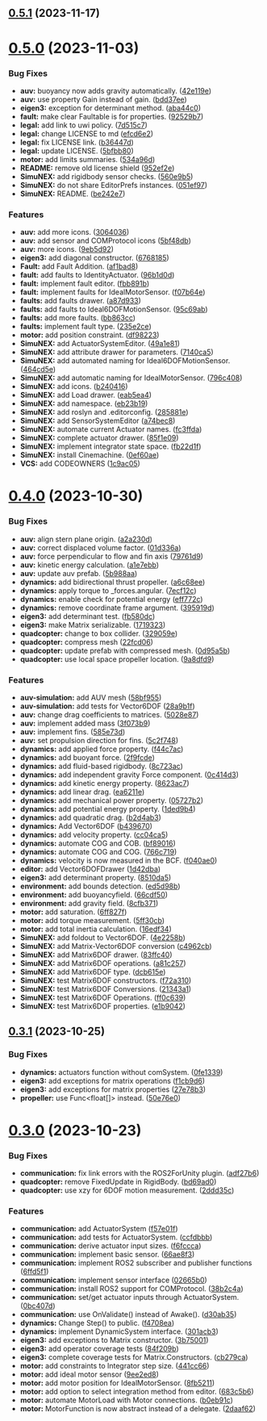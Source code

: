 ## [0.5.1](https://github.com/intelligent-systems-lab-org/SimuNEX/compare/v0.5.0...v0.5.1) (2023-11-17)



# [0.5.0](https://github.com/intelligent-systems-lab-org/SimuNEX/compare/v0.4.0...v0.5.0) (2023-11-03)


### Bug Fixes

* **auv:** buoyancy now adds gravity automatically. ([42e119e](https://github.com/intelligent-systems-lab-org/SimuNEX/commit/42e119e1bdc46f4c9f74ed04b913e11a0f675cb6))
* **auv:** use property Gain instead of gain. ([bdd37ee](https://github.com/intelligent-systems-lab-org/SimuNEX/commit/bdd37ee540a297fba510bb30dfaa4d894771700c))
* **eigen3:** exception for determinant method. ([aba44c0](https://github.com/intelligent-systems-lab-org/SimuNEX/commit/aba44c02f6e29f41e0d3f5ecd8c9a0724c9d78ed))
* **fault:** make clear Faultable is for properties. ([92529b7](https://github.com/intelligent-systems-lab-org/SimuNEX/commit/92529b7dffa966ef515543c6751ac6b84f6653a3))
* **legal:** add link to uwi policy. ([7d515c7](https://github.com/intelligent-systems-lab-org/SimuNEX/commit/7d515c78dd18c04824b84d55ba597679d51b02e9))
* **legal:** change LICENSE to md ([efcd6e2](https://github.com/intelligent-systems-lab-org/SimuNEX/commit/efcd6e23a5904dfd71aa23611a2ace30469c9215))
* **legal:** fix LICENSE link. ([b36447d](https://github.com/intelligent-systems-lab-org/SimuNEX/commit/b36447dc42ac4340a11989084a4461fe1341e333))
* **legal:** update LICENSE. ([5bfbb80](https://github.com/intelligent-systems-lab-org/SimuNEX/commit/5bfbb80b0dd5418a21d254f5e81b6835398b8443))
* **motor:** add limits summaries. ([534a96d](https://github.com/intelligent-systems-lab-org/SimuNEX/commit/534a96db5882b662ebeefd191141804f156406f8))
* **README:** remove old license shield ([952ef2e](https://github.com/intelligent-systems-lab-org/SimuNEX/commit/952ef2e72776ae55e2d92ad22e4c50d8acbf0567))
* **SimuNEX:** add rigidbody sensor checks. ([560e9b5](https://github.com/intelligent-systems-lab-org/SimuNEX/commit/560e9b583a88f62d7bb8418b14cc91777199fe95))
* **SimuNEX:** do not share EditorPrefs instances. ([051ef97](https://github.com/intelligent-systems-lab-org/SimuNEX/commit/051ef9718a62da973444f68246212db216a5abae))
* **SimuNEX:** README. ([be242e7](https://github.com/intelligent-systems-lab-org/SimuNEX/commit/be242e749f014f0045c29a2b89c6e6434e081d66))


### Features

* **auv:** add more icons. ([3064036](https://github.com/intelligent-systems-lab-org/SimuNEX/commit/3064036e128f4bdf9fe9cf5107f3c6704b016b58))
* **auv:** add sensor and COMProtocol icons ([5bf48db](https://github.com/intelligent-systems-lab-org/SimuNEX/commit/5bf48dbe154dadad1d5168482e578cb9e95b3f72))
* **auv:** more icons. ([9eb5d92](https://github.com/intelligent-systems-lab-org/SimuNEX/commit/9eb5d92504768a6f05b9018bb7622007a23c1db1))
* **eigen3:** add diagonal constructor. ([6768185](https://github.com/intelligent-systems-lab-org/SimuNEX/commit/67681855206b301f91a1c677909e65d2a7166095))
* **Fault:** add Fault Addition. ([af1bad8](https://github.com/intelligent-systems-lab-org/SimuNEX/commit/af1bad83db801ab23770c08992141248d0ea187a))
* **fault:** add faults to IdentityActuator. ([96b1d0d](https://github.com/intelligent-systems-lab-org/SimuNEX/commit/96b1d0d902540e7ae605e7ed114006f9bf35349e))
* **fault:** implement fault editor. ([fbb891b](https://github.com/intelligent-systems-lab-org/SimuNEX/commit/fbb891b04f32a697ed4948cfa63f9adca2cec375))
* **fault:** implement faults for IdealMotorSensor. ([f07b64e](https://github.com/intelligent-systems-lab-org/SimuNEX/commit/f07b64e9df4f8f581d512476d88d3d377726e826))
* **faults:** add faults drawer. ([a87d933](https://github.com/intelligent-systems-lab-org/SimuNEX/commit/a87d933bc62759fe4a0aaa49bf7ef9f2d14779ca))
* **faults:** add faults to Ideal6DOFMotionSensor. ([95c69ab](https://github.com/intelligent-systems-lab-org/SimuNEX/commit/95c69ab1ecf30cbedabcf3bf6693c47217f5042f))
* **faults:** add more faults. ([bb863cc](https://github.com/intelligent-systems-lab-org/SimuNEX/commit/bb863cca9a0c7bdea7d3d4c4a3f29f8cfde037c1))
* **faults:** implement fault type. ([235e2ce](https://github.com/intelligent-systems-lab-org/SimuNEX/commit/235e2ce2f3e74d59218f3cb5cf788a51d9f01eb9))
* **motor:** add position constraint. ([df98223](https://github.com/intelligent-systems-lab-org/SimuNEX/commit/df98223efdc479887fb84183b6882b877ef32cac))
* **SimuNEX:** add ActuatorSystemEditor. ([49a1e81](https://github.com/intelligent-systems-lab-org/SimuNEX/commit/49a1e81e66ca330e35b9e791394040c60e241687))
* **SimuNEX:** add attribute drawer for parameters. ([7140ca5](https://github.com/intelligent-systems-lab-org/SimuNEX/commit/7140ca588f3d491f2b6bc2dbd32d0385f095fa09))
* **SimuNEX:** add automated naming for Ideal6DOFMotionSensor. ([464cd5e](https://github.com/intelligent-systems-lab-org/SimuNEX/commit/464cd5e906356300082188a91d57e2614d33cb27))
* **SimuNEX:** add automatic naming for IdealMotorSensor. ([796c408](https://github.com/intelligent-systems-lab-org/SimuNEX/commit/796c408640d3110874af4785b58b005b9576cb23))
* **SimuNEX:** add icons. ([b240416](https://github.com/intelligent-systems-lab-org/SimuNEX/commit/b2404161f090b4a35163946ef303aff1f833f5ab))
* **SimuNEX:** add Load drawer. ([eab5ea4](https://github.com/intelligent-systems-lab-org/SimuNEX/commit/eab5ea4f5bee8db3a521700d1b50dc2eee0f80fa))
* **SimuNEX:** add namespace. ([eb23b19](https://github.com/intelligent-systems-lab-org/SimuNEX/commit/eb23b190b7b49a855e138294db98f598b0ebca74))
* **SimuNEX:** add roslyn and .editorconfig. ([285881e](https://github.com/intelligent-systems-lab-org/SimuNEX/commit/285881eeb13a5c35dc95b074359224bcd451169b))
* **SimuNEX:** add SensorSystemEditor ([a74bec8](https://github.com/intelligent-systems-lab-org/SimuNEX/commit/a74bec86084e4d69d262317719ee75c139349eed))
* **SimuNEX:** automate current Actuator names. ([fc3ffda](https://github.com/intelligent-systems-lab-org/SimuNEX/commit/fc3ffdabd746a22aab44938392132e2ae6fbebea))
* **SimuNEX:** complete actuator drawer. ([85f1e09](https://github.com/intelligent-systems-lab-org/SimuNEX/commit/85f1e09f33beca0fbcad94a44d534839e14f93f8))
* **SimuNEX:** implement integrator state space. ([fb22d1f](https://github.com/intelligent-systems-lab-org/SimuNEX/commit/fb22d1fde6d942eeba36e4148d00806e49183266))
* **SimuNEX:** install Cinemachine. ([0ef60ae](https://github.com/intelligent-systems-lab-org/SimuNEX/commit/0ef60aee02193d20c22aa12917ca1d4ab2328b31))
* **VCS:** add CODEOWNERS ([1c9ac05](https://github.com/intelligent-systems-lab-org/SimuNEX/commit/1c9ac0513b6a90ecbb03a158c2ce205f36c5f1f3))



# [0.4.0](https://github.com/intelligent-systems-lab-org/SimuNEX/compare/v0.3.1...v0.4.0) (2023-10-30)


### Bug Fixes

* **auv:** align stern plane origin. ([a2a230d](https://github.com/intelligent-systems-lab-org/SimuNEX/commit/a2a230dd6fef293e30150e1416a7797f8f94e725))
* **auv:** correct displaced volume factor. ([01d336a](https://github.com/intelligent-systems-lab-org/SimuNEX/commit/01d336af800ab565e3ac6353dc1284667ccf97fe))
* **auv:** force perpendicular to flow and fin axis ([79761d9](https://github.com/intelligent-systems-lab-org/SimuNEX/commit/79761d982fa64f4b0082ec0a24f2530f0e81a248))
* **auv:** kinetic energy calculation. ([a1e7ebb](https://github.com/intelligent-systems-lab-org/SimuNEX/commit/a1e7ebb744ad0965a99bc049bab75d2d32c182ad))
* **auv:** update auv prefab. ([5b988aa](https://github.com/intelligent-systems-lab-org/SimuNEX/commit/5b988aaf53518ebd7a2648ba33b7d2046711732f))
* **dynamics:** add bidirectional thrust propeller. ([a6c68ee](https://github.com/intelligent-systems-lab-org/SimuNEX/commit/a6c68ee005d562f1f2d5d5cf4a8c3c382b67b360))
* **dynamics:** apply torque to _forces.angular. ([7ecf12c](https://github.com/intelligent-systems-lab-org/SimuNEX/commit/7ecf12c9dd504db97ebea9ee5b03151063904027))
* **dynamics:** enable check for potential energy ([eff772c](https://github.com/intelligent-systems-lab-org/SimuNEX/commit/eff772c7e17d1f1b8fcde0a3dbde9969833caab3))
* **dynamics:** remove coordinate frame argument. ([395919d](https://github.com/intelligent-systems-lab-org/SimuNEX/commit/395919de3ba71549b2a62ade545bb53e0e1fe67c))
* **eigen3:** add determinant test. ([fb580dc](https://github.com/intelligent-systems-lab-org/SimuNEX/commit/fb580dc57723d8645bca0fd3b47f0ca9f9f24ce3))
* **eigen3:** make Matrix serializable. ([1719323](https://github.com/intelligent-systems-lab-org/SimuNEX/commit/17193236fcd854160bb72af11a41b2782f960956))
* **quadcopter:** change to box collider. ([329059e](https://github.com/intelligent-systems-lab-org/SimuNEX/commit/329059e8c27fd0d6c98534be227f5a1466615c70))
* **quadcopter:** compress mesh ([22fcd06](https://github.com/intelligent-systems-lab-org/SimuNEX/commit/22fcd0661283b5cb003f17aadca8b8b8602c7df1))
* **quadcopter:** update prefab with compressed mesh. ([0d95a5b](https://github.com/intelligent-systems-lab-org/SimuNEX/commit/0d95a5b8d9180d1a0b0b4b5315aeae644f3b8cc1))
* **quadcopter:** use local space propeller location. ([9a8dfd9](https://github.com/intelligent-systems-lab-org/SimuNEX/commit/9a8dfd98d02e075ee23d3233ef90675e545e64bd))


### Features

* **auv-simulation:** add AUV mesh ([58bf955](https://github.com/intelligent-systems-lab-org/SimuNEX/commit/58bf9552642f501f1d928bfabe6407e346ca14e8))
* **auv-simulation:** add tests for Vector6DOF ([28a9b1f](https://github.com/intelligent-systems-lab-org/SimuNEX/commit/28a9b1f613322c86b10b0a2b6756eb9a9bfecd49))
* **auv:** change drag coefficients to matrices. ([5028e87](https://github.com/intelligent-systems-lab-org/SimuNEX/commit/5028e87cd915ef78f035b092afdf4e2ed6fb21cc))
* **auv:** implement added mass ([3f073b9](https://github.com/intelligent-systems-lab-org/SimuNEX/commit/3f073b9e99b4b9eae253b212bd1a3c622263bf0c))
* **auv:** implement fins. ([585e73d](https://github.com/intelligent-systems-lab-org/SimuNEX/commit/585e73d9471048bedaa6145e7db7bdc45a632d17))
* **auv:** set propulsion direction for fins. ([5c2f748](https://github.com/intelligent-systems-lab-org/SimuNEX/commit/5c2f7484e029fec7e0a2dd5f0eb886b716ca87f2))
* **dynamics:** add applied force property. ([f44c7ac](https://github.com/intelligent-systems-lab-org/SimuNEX/commit/f44c7acbee60383309b6b9098bac948ec85899c5))
* **dynamics:** add buoyant force. ([2f9fcde](https://github.com/intelligent-systems-lab-org/SimuNEX/commit/2f9fcde99ac1321e612c3b98e728feb86cb8f161))
* **dynamics:** add fluid-based rigidbody. ([8c723ac](https://github.com/intelligent-systems-lab-org/SimuNEX/commit/8c723ac1a62c76d9a8c2ad6641f7ddb04b2993df))
* **dynamics:** add independent gravity Force component. ([0c414d3](https://github.com/intelligent-systems-lab-org/SimuNEX/commit/0c414d3a54d1916c7e85e04d36621b422e2ba196))
* **dynamics:** add kinetic energy property. ([8623ac7](https://github.com/intelligent-systems-lab-org/SimuNEX/commit/8623ac7f96ede7a857bc079091119caf88998b00))
* **dynamics:** add linear drag. ([ea6211e](https://github.com/intelligent-systems-lab-org/SimuNEX/commit/ea6211e8e5c265bd068d3cdcc9d0a07ca992a086))
* **dynamics:** add mechanical power property. ([05727b2](https://github.com/intelligent-systems-lab-org/SimuNEX/commit/05727b2e7adf65b2c027477edf6a9c2dee9ce459))
* **dynamics:** add potential energy property. ([1ded9b4](https://github.com/intelligent-systems-lab-org/SimuNEX/commit/1ded9b4685949ee028f4ac37a3ad652f0e7426ae))
* **dynamics:** add quadratic drag. ([b2d4ab3](https://github.com/intelligent-systems-lab-org/SimuNEX/commit/b2d4ab3e3574268a6d843b53610f7629ae3437d4))
* **dynamics:** Add Vector6DOF ([b439670](https://github.com/intelligent-systems-lab-org/SimuNEX/commit/b439670bf37cc0492a7c36393fcb45a08f592874))
* **dynamics:** add velocity property. ([cc04ca5](https://github.com/intelligent-systems-lab-org/SimuNEX/commit/cc04ca56c579b3f65ccf5fe0718701bb719332a0))
* **dynamics:** automate COG and COB. ([bf89016](https://github.com/intelligent-systems-lab-org/SimuNEX/commit/bf8901658acec1438393592729ecae87a115acad))
* **dynamics:** automate COG and COG. ([766c719](https://github.com/intelligent-systems-lab-org/SimuNEX/commit/766c719e271ba36c7a2a773f71b5d99aa4b8f9cb))
* **dynamics:** velocity is now measured in the BCF. ([f040ae0](https://github.com/intelligent-systems-lab-org/SimuNEX/commit/f040ae0fcc8e7339e7aa6256f91f240576fbb350))
* **editor:** add Vector6DOFDrawer ([1d42dba](https://github.com/intelligent-systems-lab-org/SimuNEX/commit/1d42dba8a6474f0ffc13dde3e8b5bf39c023c107))
* **eigen3:** add determinant property. ([8510da5](https://github.com/intelligent-systems-lab-org/SimuNEX/commit/8510da5d507508e025aeb04c96cc34ff5b261c0f))
* **environment:** add bounds detection. ([ed5d98b](https://github.com/intelligent-systems-lab-org/SimuNEX/commit/ed5d98b1a7834cf777f4bcf8c7fea5b291edccae))
* **environment:** add buoyancyfield. ([66cdf50](https://github.com/intelligent-systems-lab-org/SimuNEX/commit/66cdf507e8a7aee45c231d3825ef89988c0fa39c))
* **environment:** add gravity field. ([8cfb371](https://github.com/intelligent-systems-lab-org/SimuNEX/commit/8cfb371a2c93fac63c49c0ef579aee8491d518ad))
* **motor:** add saturation. ([6ff827f](https://github.com/intelligent-systems-lab-org/SimuNEX/commit/6ff827fbdba3c50f7099d2508fbe29ab5ce713f4))
* **motor:** add torque measurement. ([5ff30cb](https://github.com/intelligent-systems-lab-org/SimuNEX/commit/5ff30cbf0769952da0a250c84d3bd1449cbf80cb))
* **motor:** add total inertia calculation. ([16edf34](https://github.com/intelligent-systems-lab-org/SimuNEX/commit/16edf34053b6207e619508271a7646b13160e1e9))
* **SimuNEX:** add foldout to Vector6DOF. ([4e2258b](https://github.com/intelligent-systems-lab-org/SimuNEX/commit/4e2258b2f68bb4b10b160fada68345148211023f))
* **SimuNEX:** add Matrix-Vector6DOF conversion ([c4962cb](https://github.com/intelligent-systems-lab-org/SimuNEX/commit/c4962cbd30f1efa9094c3fe7cf767378545b5281))
* **SimuNEX:** add Matrix6DOF drawer. ([83ffc40](https://github.com/intelligent-systems-lab-org/SimuNEX/commit/83ffc4004e3e13d18730f453d759b7ddc20f6d19))
* **SimuNEX:** add Matrix6DOF operations. ([a81c257](https://github.com/intelligent-systems-lab-org/SimuNEX/commit/a81c257bb720d68fae84e37e274e0c379784f1b2))
* **SimuNEX:** add Matrix6DOF type. ([dcb615e](https://github.com/intelligent-systems-lab-org/SimuNEX/commit/dcb615e7fed4b966a0869e9f8fbb31ef5ffe700d))
* **SimuNEX:** test Matrix6DOF constructors. ([f72a310](https://github.com/intelligent-systems-lab-org/SimuNEX/commit/f72a3101ddc81b1890c29f2a694cf62b9b7f45c8))
* **SimuNEX:** test Matrix6DOF Conversions. ([21343a1](https://github.com/intelligent-systems-lab-org/SimuNEX/commit/21343a17b62670902e159be03318f29712ed45e1))
* **SimuNEX:** test Matrix6DOF Operations. ([ff0c639](https://github.com/intelligent-systems-lab-org/SimuNEX/commit/ff0c639dc2d243d8811b7be000d7f2252c8d2117))
* **SimuNEX:** test Matrix6DOF properties. ([e1b9042](https://github.com/intelligent-systems-lab-org/SimuNEX/commit/e1b904286c18865dfe721d4438409f48a4a076ca))



## [0.3.1](https://github.com/intelligent-systems-lab-org/SimuNEX/compare/v0.3.0...v0.3.1) (2023-10-25)


### Bug Fixes

* **dynamics:** actuators function without comSystem. ([0fe1339](https://github.com/intelligent-systems-lab-org/SimuNEX/commit/0fe133945e29a3a1e7fe4b3103cf5c6f9e36066f))
* **eigen3:** add exceptions for matrix operations ([f1cb9d6](https://github.com/intelligent-systems-lab-org/SimuNEX/commit/f1cb9d64c0ac7103b010a4b5f750469ac6e2f109))
* **eigen3:** add exceptions for matrix properties ([27e78b3](https://github.com/intelligent-systems-lab-org/SimuNEX/commit/27e78b320ee49edb2fc914099c1a56408371a371))
* **propeller:** use Func<float[]> instead. ([50e76e0](https://github.com/intelligent-systems-lab-org/SimuNEX/commit/50e76e0c1694dbfd7bd0e2591401f1925197ab09))



# [0.3.0](https://github.com/intelligent-systems-lab-org/SimuNEX/compare/v0.2.0...v0.3.0) (2023-10-23)


### Bug Fixes

* **communication:** fix link errors with the ROS2ForUnity plugin. ([adf27b6](https://github.com/intelligent-systems-lab-org/SimuNEX/commit/adf27b6f2b3568d406d6dcd9898f3785097fce7f))
* **quadcopter:** remove FixedUpdate in RigidBody. ([bd69ad0](https://github.com/intelligent-systems-lab-org/SimuNEX/commit/bd69ad0ec8bfe3fa5e4e4d112fe79ed87e6f2185))
* **quadcopter:** use xzy for 6DOF motion measurement. ([2ddd35c](https://github.com/intelligent-systems-lab-org/SimuNEX/commit/2ddd35c468d353b61db14e270b6f16a0d9c9b1af))


### Features

* **communication:** add ActuatorSystem ([f57e01f](https://github.com/intelligent-systems-lab-org/SimuNEX/commit/f57e01f216c4d0fd9e1d7716e2e0776a2fc984d9))
* **communication:** add tests for ActuatorSystem. ([ccfdbbb](https://github.com/intelligent-systems-lab-org/SimuNEX/commit/ccfdbbbbd92c3563e5c9f01e1afb4957645902d5))
* **communication:** derive actuator input sizes. ([f6fccca](https://github.com/intelligent-systems-lab-org/SimuNEX/commit/f6fccca61b6c80db8d7a4eb5f59257ec12795cfa))
* **communication:** implement basic sensor. ([66ae8f3](https://github.com/intelligent-systems-lab-org/SimuNEX/commit/66ae8f3d5f5d373b19a75b45a41d7d5d5084f30e))
* **communication:** implement ROS2 subscriber and publisher functions ([6ffd5f1](https://github.com/intelligent-systems-lab-org/SimuNEX/commit/6ffd5f1bb18bd69371efdabbc2ebd03508dd8e92))
* **communication:** implement sensor interface ([02665b0](https://github.com/intelligent-systems-lab-org/SimuNEX/commit/02665b06e8132a9f320381a4fc62eee88866a1e4))
* **communication:** install ROS2 support for COMProtocol. ([38b2c4a](https://github.com/intelligent-systems-lab-org/SimuNEX/commit/38b2c4aa67e4d40076f4d87092f51c890b4a08a9))
* **communication:** set/get actuator inputs through ActuatorSystem. ([0bc407d](https://github.com/intelligent-systems-lab-org/SimuNEX/commit/0bc407d514261cd90a087d0b704ee545016d95df))
* **communication:** use OnValidate() instead of Awake(). ([d30ab35](https://github.com/intelligent-systems-lab-org/SimuNEX/commit/d30ab35c7c4bdda8fdb7ee7094ee379c2d4b59fa))
* **dynamics:** Change Step() to public. ([f4708ea](https://github.com/intelligent-systems-lab-org/SimuNEX/commit/f4708ea4377c5d71dd809ab3b5e92438629e8bd7))
* **dynamics:** implement DynamicSystem interface. ([301acb3](https://github.com/intelligent-systems-lab-org/SimuNEX/commit/301acb360d62a51c8060a79ba2cdc886401c30ba))
* **eigen3:** add exceptions to Matrix constructor. ([3b75001](https://github.com/intelligent-systems-lab-org/SimuNEX/commit/3b75001c64820ff71082d7323c9efa29423f92d8))
* **eigen3:** add operator coverage tests ([84f209b](https://github.com/intelligent-systems-lab-org/SimuNEX/commit/84f209b82d2a874cbd4df3135d80678d66240d14))
* **eigen3:** complete coverage tests for Matrix.Constructors. ([cb279ca](https://github.com/intelligent-systems-lab-org/SimuNEX/commit/cb279ca77b30bd70c72036b3a89d23f851a94763))
* **motor:** add constraints to Integrator step size. ([441cc66](https://github.com/intelligent-systems-lab-org/SimuNEX/commit/441cc66f979835d979b7a0060a38c576a786c992))
* **motor:** add ideal motor sensor ([9ee2ed8](https://github.com/intelligent-systems-lab-org/SimuNEX/commit/9ee2ed8ef2b76617ad38d1e60ed8cd1f37c6b93c))
* **motor:** add motor position for IdealMotorSensor. ([8fb5211](https://github.com/intelligent-systems-lab-org/SimuNEX/commit/8fb521155a26bad1c7d585e9e5486b326fc3e67a))
* **motor:** add option to select integration method from editor. ([683c5b6](https://github.com/intelligent-systems-lab-org/SimuNEX/commit/683c5b62d8e329fa10b82dc6b668d3639a521b66))
* **motor:** automate MotorLoad with Motor connections. ([b0eb91c](https://github.com/intelligent-systems-lab-org/SimuNEX/commit/b0eb91cff979e4325e9ae6df39e881bd8be7207e))
* **motor:** MotorFunction is now abstract instead of a delegate. ([2daaf62](https://github.com/intelligent-systems-lab-org/SimuNEX/commit/2daaf62c9a14dca903f44a147a9866eb696ad609))



